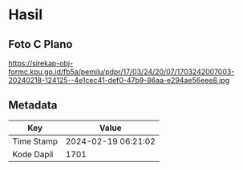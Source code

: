 # Hasil

## Foto C Plano

https://sirekap-obj-formc.kpu.go.id/fb5a/pemilu/pdpr/17/03/24/20/07/1703242007003-20240218-124125--4e1cec41-def0-47b9-86aa-e294ae56eee8.jpg


## Metadata

| Key        | Value               |
| ---------- | ------------------- |
| Time Stamp | 2024-02-19 06:21:02 |
| Kode Dapil | 1701                |



